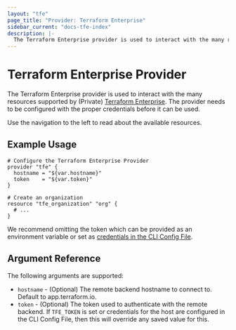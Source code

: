 ```yaml
---
layout: "tfe"
page_title: "Provider: Terraform Enterprise"
sidebar_current: "docs-tfe-index"
description: |-
  The Terraform Enterprise provider is used to interact with the many resources supported by (Private) Terraform Enterprise. The provider needs to be configured with the proper credentials before it can be used.
---
```


# Terraform Enterprise Provider

The Terraform Enterprise provider is used to interact with the many resources
supported by (Private) [Terraform Enterprise](https://www.hashicorp.com/products/terraform).
The provider needs to be configured with the proper credentials before it can
be used.

Use the navigation to the left to read about the available resources.

## Example Usage

```hcl
# Configure the Terraform Enterprise Provider
provider "tfe" {
  hostname = "${var.hostname}"
  token    = "${var.token}"
}

# Create an organization
resource "tfe_organization" "org" {
  # ...
}
```

We recommend omitting the token which can be provided as an environment
variable or set as [credentials in the CLI Config File](/docs/commands/cli-config.html#credentials).

## Argument Reference

The following arguments are supported:

* `hostname` - (Optional) The remote backend hostname to connect to. Default
  to app.terraform.io.
* `token` - (Optional) The token used to authenticate with the remote backend.
  If `TFE_TOKEN` is set or credentials for the host are configured in the CLI
  Config File, then this will override any saved value for this.

